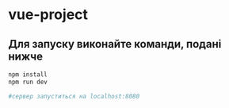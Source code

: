 # vue-project
## Для запуску виконайте команди, подані нижче

``` bash
npm install
npm run dev

#сервер запуститься на localhost:8080
